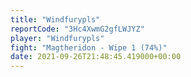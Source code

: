 ```yaml
---
title: "Windfurypls"
reportCode: "3Hc4XwmG2gfLWJYZ"
player: "Windfurypls"
fight: "Magtheridon - Wipe 1 (74%)"
date: 2021-09-26T21:48:45.419000+00:00
---
```

